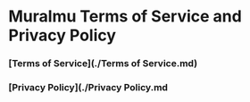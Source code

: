# Muralmu Terms of Service and Privacy Policy

### [Terms of Service](./Terms of Service.md)
### [Privacy Policy](./Privacy Policy.md
